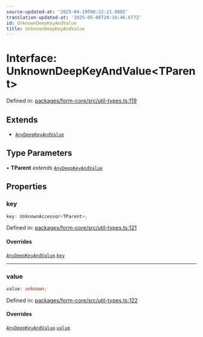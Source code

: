 ```yaml
---
source-updated-at: '2025-04-19T08:22:21.000Z'
translation-updated-at: '2025-05-06T20:16:46.677Z'
id: UnknownDeepKeyAndValue
title: UnknownDeepKeyAndValue
---
```


<!-- DO NOT EDIT: this page is autogenerated from the type comments -->

# Interface: UnknownDeepKeyAndValue\<TParent\>

Defined in: [packages/form-core/src/util-types.ts:119](https://github.com/TanStack/form/blob/main/packages/form-core/src/util-types.ts#L119)

## Extends

- [`AnyDeepKeyAndValue`](anydeepkeyandvalue.md)

## Type Parameters

• **TParent** *extends* [`AnyDeepKeyAndValue`](anydeepkeyandvalue.md)

## Properties

### key

```ts
key: UnknownAccessor<TParent>;
```

Defined in: [packages/form-core/src/util-types.ts:121](https://github.com/TanStack/form/blob/main/packages/form-core/src/util-types.ts#L121)

#### Overrides

[`AnyDeepKeyAndValue`](anydeepkeyandvalue.md).[`key`](AnyDeepKeyAndValue.md#key)

***

### value

```ts
value: unknown;
```

Defined in: [packages/form-core/src/util-types.ts:122](https://github.com/TanStack/form/blob/main/packages/form-core/src/util-types.ts#L122)

#### Overrides

[`AnyDeepKeyAndValue`](anydeepkeyandvalue.md).[`value`](AnyDeepKeyAndValue.md#value)
